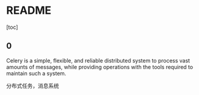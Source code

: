 # README

[toc]

## 0

Celery is a simple, flexible, and reliable distributed system to process vast amounts of messages, while providing operations with the tools required to maintain such a system.

分布式任务，消息系统
